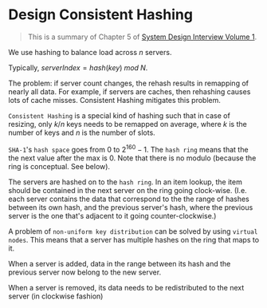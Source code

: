 # Design Consistent Hashing

> This is a summary of Chapter 5 of [System Design Interview Volume 1](https://www.amazon.com/System-Design-Interview-insiders-Second/dp/B08CMF2CQF/).

We use hashing to balance load across $n$ servers.

Typically, $serverIndex = hash(key)\;mod\;N$.

The problem: if server count changes, the rehash results in remapping of nearly all data. For example, if servers are caches, then rehashing causes lots of cache misses. Consistent Hashing mitigates this problem.

`Consistent Hashing` is a special kind of hashing such that in case of resizing, only $k/n$ keys needs to be remapped on average, where $k$ is the number of keys and $n$ is the number of slots.

`SHA-1`'s `hash space` goes from 0 to $2^{160}-1$. The `hash ring` means that the the next value after the max is 0. Note that there is no modulo (because the ring is conceptual. See below).

The servers are hashed on to the `hash ring`. In an item lookup, the item should be contained in the next server on the ring going clock-wise. (I.e. each server contains the data that correspond to the the range of hashes between its own hash, and the previous server's hash, where the previous server is the one that's adjacent to it going counter-clockwise.)

A problem of `non-uniform key distribution` can be solved by using `virtual nodes`. This means that a server has multiple hashes on the ring that maps to it.

When a server is added, data in the range between its hash and the previous server now belong to the new server.

When a server is removed, its data needs to be redistributed to the next server (in clockwise fashion)

